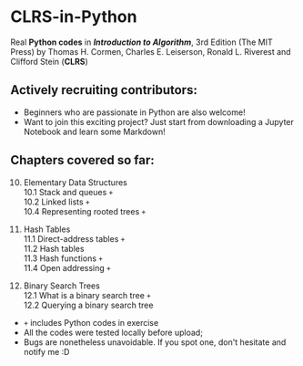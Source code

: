 # CLRS-in-Python
Real **Python codes** in ***Introduction to Algorithm***, 3rd Edition (The MIT Press) by Thomas H. Cormen, Charles E. Leiserson, Ronald L. Riverest and Clifford Stein (**CLRS**)
## Actively recruiting contributors: 
* Beginners who are passionate in Python are also welcome!
* Want to join this exciting project? Just start from downloading a Jupyter Notebook and learn some Markdown!

## Chapters covered so far:
10. Elementary Data Structures
  <br>10.1 Stack and queues `+`
  <br>10.2 Linked lists `+`
  <br>10.4 Representing rooted trees `+`
  
11. Hash Tables
  <br>11.1 Direct-address tables `+`
  <br>11.2 Hash tables
  <br>11.3 Hash functions `+`
  <br>11.4 Open addressing `+`
  
12. Binary Search Trees
  <br>12.1 What is a binary search tree `+`
  <br>12.2 Querying a binary search tree
 
* `+` includes Python codes in exercise
* All the codes were tested locally before upload;
* Bugs are nonetheless unavoidable. If you spot one, don't hesitate and notify me :D



